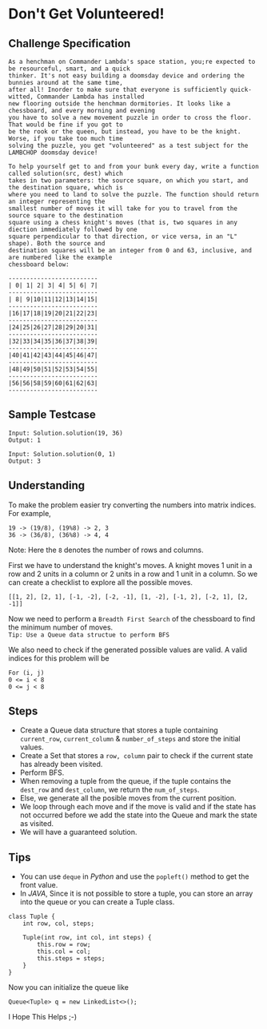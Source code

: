 # Don't Get Volunteered!

## Challenge Specification

```
As a henchman on Commander Lambda's space station, you;re expected to be resourceful, smart, and a quick
thinker. It's not easy building a doomsday device and ordering the bunnies around at the same time,
after all! Inorder to make sure that everyone is sufficiently quick-witted, Commander Lambda has installed
new flooring outside the henchman dormitories. It looks like a chessboard, and every morning and evening
you have to solve a new movement puzzle in order to cross the floor. That would be fine if you got to
be the rook or the queen, but instead, you have to be the knight. Worse, if you take too much time
solving the puzzle, you get "volunteered" as a test subject for the LAMBCHOP doomsday device!

To help yourself get to and from your bunk every day, write a function called solution(src, dest) which
takes in two parameters: the source square, on which you start, and the destination square, which is
where you need to land to solve the puzzle. The function should return an integer representing the
smallest number of moves it will take for you to travel from the source square to the destination
square using a chess knight's moves (that is, two squares in any diection immediately followed by one
square perpendicular to that direction, or vice versa, in an "L" shape). Both the source and
destination squares will be an integer from 0 and 63, inclusive, and are numbered like the example
chessboard below:

-------------------------
| 0| 1| 2| 3| 4| 5| 6| 7|
-------------------------
| 8| 9|10|11|12|13|14|15|
-------------------------
|16|17|18|19|20|21|22|23|
-------------------------
|24|25|26|27|28|29|20|31|
-------------------------
|32|33|34|35|36|37|38|39|
-------------------------
|40|41|42|43|44|45|46|47|
-------------------------
|48|49|50|51|52|53|54|55|
-------------------------
|56|56|58|59|60|61|62|63|
-------------------------
```

## Sample Testcase

```
Input: Solution.solution(19, 36)
Output: 1

Input: Solution.solution(0, 1)
Output: 3
```

## Understanding

To make the problem easier try converting the numbers into matrix indices. For example,

```
19 -> (19/8), (19%8) -> 2, 3
36 -> (36/8), (36%8) -> 4, 4
```

Note: Here the `8` denotes the number of rows and columns.

First we have to understand the knight's moves. A knight moves 1 unit in a row and 2 units in a column or 2 units in a row and 1 unit in a column. So we can create
a checklist to explore all the possible moves.

```
[[1, 2], [2, 1], [-1, -2], [-2, -1], [1, -2], [-1, 2], [-2, 1], [2, -1]]
```

Now we need to perform a `Breadth First Search` of the chessboard to find the minimum number of moves. <br>
`Tip: Use a Queue data structue to perform BFS`

We also need to check if the generated possible values are valid.
A valid indices for this problem will be

```
For (i, j)
0 <= i < 8
0 <= j < 8
```

## Steps

-   Create a Queue data structure that stores a tuple containing `current_row`, `current_column` & `number_of_steps` and store the initial values.
-   Create a Set that stores a `row, column` pair to check if the current state has already been visited.
-   Perform BFS.
-   When removing a tuple from the queue, if the tuple contains the `dest_row` and `dest_column`, we return the `num_of_steps`.
-   Else, we generate all the posible moves from the current position.
-   We loop through each move and if the move is valid and if the state has not occurred before we add the state into the Queue and mark the state as visited.
-   We will have a guaranteed solution.

## Tips

-   You can use `deque` in _Python_ and use the `popleft()` method to get the front value.
-   In _JAVA_, Since it is not possible to store a tuple, you can store an array into the queue or you can create a Tuple class.

```
class Tuple {
    int row, col, steps;

    Tuple(int row, int col, int steps) {
        this.row = row;
        this.col = col;
        this.steps = steps;
    }
}
```

Now you can initialize the queue like

```
Queue<Tuple> q = new LinkedList<>();
```

I Hope This Helps ;-)
